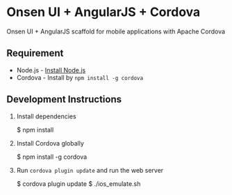 Onsen UI + AngularJS + Cordova
====

Onsen UI + AngularJS scaffold for mobile applications with Apache Cordova

## Requirement

 * Node.js - [Install Node.js](http://nodejs.org)
 * Cordova - Install by `npm install -g cordova`

## Development Instructions

1. Install dependencies

    $ npm install

2. Install Cordova globally

    $ npm install -g cordova

3. Run `cordova plugin update` and run the web server

    $ cordova plugin update
    $ ./ios_emulate.sh
